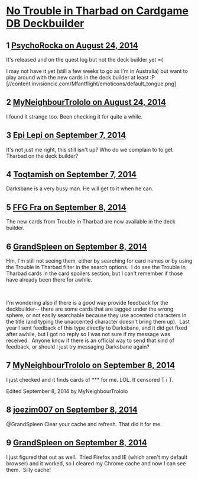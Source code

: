 # [No Trouble in Tharbad on Cardgame DB Deckbuilder](https://community.fantasyflightgames.com/topic/114564-no-trouble-in-tharbad-on-cardgame-db-deckbuilder/)

## 1 [PsychoRocka on August 24, 2014](https://community.fantasyflightgames.com/topic/114564-no-trouble-in-tharbad-on-cardgame-db-deckbuilder/?do=findComment&comment=1221755)

It's released and on the quest log but not the deck builder yet =(

I may not have it yet (still a few weeks to go as I'm in Australia) but want to play around with the new cards in the deck builder at least :P [//content.invisioncic.com/Mfantflight/emoticons/default_tongue.png]

## 2 [MyNeighbourTrololo on August 24, 2014](https://community.fantasyflightgames.com/topic/114564-no-trouble-in-tharbad-on-cardgame-db-deckbuilder/?do=findComment&comment=1221955)

I found it strange too. Been checking it for quite a while.

## 3 [Epi Lepi on September 7, 2014](https://community.fantasyflightgames.com/topic/114564-no-trouble-in-tharbad-on-cardgame-db-deckbuilder/?do=findComment&comment=1252415)

It's not just me right, this still isn't up? Who do we complain to to get Tharbad on the deck builder?

## 4 [Toqtamish on September 7, 2014](https://community.fantasyflightgames.com/topic/114564-no-trouble-in-tharbad-on-cardgame-db-deckbuilder/?do=findComment&comment=1252417)

Darksbane is a very busy man. He will get to it when he can.

## 5 [FFG Fra on September 8, 2014](https://community.fantasyflightgames.com/topic/114564-no-trouble-in-tharbad-on-cardgame-db-deckbuilder/?do=findComment&comment=1253836)

The new cards from Trouble in Tharbad are now available in the deck builder.

## 6 [GrandSpleen on September 8, 2014](https://community.fantasyflightgames.com/topic/114564-no-trouble-in-tharbad-on-cardgame-db-deckbuilder/?do=findComment&comment=1254175)

Hm, I'm still not seeing them, either by searching for card names or by using the Trouble in Tharbad filter in the search options.  I do see the Trouble in Tharbad cards in the card spoilers section, but I can't remember if those have already been there for awhile.

 

I'm wondering also if there is a good way provide feedback for the deckbuilder-- there are some cards that are tagged under the wrong sphere, or not easily searchable because they use accented characters in the title (and typing the unaccented character doesn't bring them up).  Last year I sent feedback of this type directly to Darksbane, and it did get fixed after awhile, but I got no reply so I was not sure if my message was received.  Anyone know if there is an official way to send that kind of feedback, or should I just try messaging Darksbane again?

## 7 [MyNeighbourTrololo on September 8, 2014](https://community.fantasyflightgames.com/topic/114564-no-trouble-in-tharbad-on-cardgame-db-deckbuilder/?do=findComment&comment=1254190)

I just checked and it finds cards of *** for me. LOL. It censored T i T.

Edited September 8, 2014 by MyNeighbourTrololo

## 8 [joezim007 on September 8, 2014](https://community.fantasyflightgames.com/topic/114564-no-trouble-in-tharbad-on-cardgame-db-deckbuilder/?do=findComment&comment=1254232)

@GrandSpleen Clear your cache and refresh. That did it for me.

## 9 [GrandSpleen on September 8, 2014](https://community.fantasyflightgames.com/topic/114564-no-trouble-in-tharbad-on-cardgame-db-deckbuilder/?do=findComment&comment=1254235)

I just figured that out as well.  Tried Firefox and IE (which aren't my default browser) and it worked, so I cleared my Chrome cache and now I can see them.  Silly cache!

